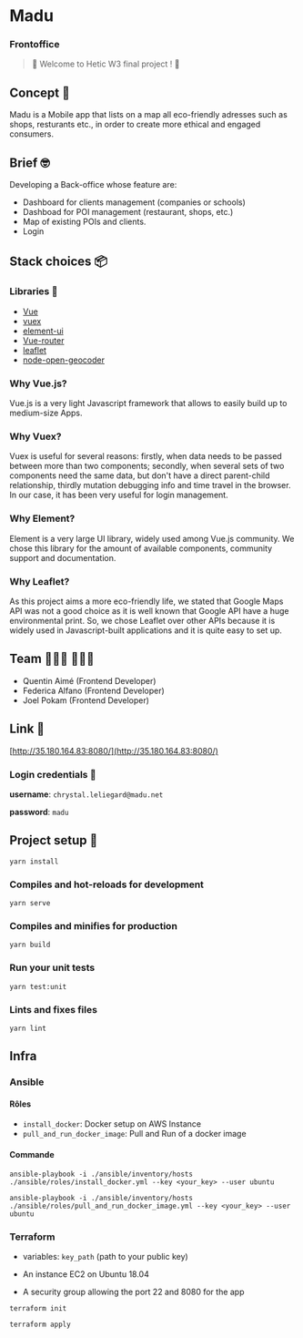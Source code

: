 # Madu 
### Frontoffice


> 🍃 Welcome to Hetic W3 final project ! 🥕


## Concept 🧐

Madu is a Mobile app that lists on a map all eco-friendly adresses such as shops, resturants etc., in order to create more ethical and engaged consumers.

## Brief 🤓

Developing a Back-office whose feature are:

* Dashboard for clients management (companies or schools)
* Dashboad for POI management (restaurant, shops, etc.)
* Map of existing POIs and clients.
* Login

## Stack choices 📦

### Libraries 📕

* [Vue](https://vuejs.org)
* [vuex](https://vuex.vuejs.org)
* [element-ui](https://element.eleme.io/#/fr-FR) 
* [Vue-router](https://router.vuejs.org)
* [leaflet](https://leafletjs.com)
* [node-open-geocoder](https://github.com/joaquimserafim/node-open-geocoder)

### Why Vue.js?
Vue.js is a very light Javascript framework that allows to easily build up to medium-size Apps.


### Why Vuex?
Vuex is useful for several reasons: firstly, when data needs to be passed between more than two components; secondly, when several sets of two components need the same data, but don't have a direct parent-child relationship, thirdly mutation debugging info and time travel in the browser.
In our case, it has been very useful for login management.

### Why Element?

Element is a very large UI library, widely used among Vue.js community.
We chose this library for the amount of available components, community support and documentation.

### Why Leaflet?

As this project aims a more eco-friendly life, we stated that Google Maps API was not a good choice as it is well known that Google API have a huge environmental print.
So, we chose Leaflet over other APIs because it is widely used in Javascript-built applications and it is quite easy to set up.


## Team 👩🏻‍💻 👨🏻‍💻

* Quentin Aimé (Frontend Developer)
* Federica Alfano (Frontend Developer)
* Joel Pokam (Frontend Developer)


## Link 🐼

[http://35.180.164.83:8080/](http://35.180.164.83:8080/)

### Login credentials 🔑

**username**: `chrystal.leliegard@madu.net`

**password**: `madu`

## Project setup 🚀
```
yarn install
```

### Compiles and hot-reloads for development
```
yarn serve
```

### Compiles and minifies for production
```
yarn build
```

### Run your unit tests
```
yarn test:unit
```

### Lints and fixes files
```
yarn lint
```

## Infra

### Ansible

#### Rôles
    
- `install_docker`: Docker setup on AWS Instance
- `pull_and_run_docker_image`: Pull and Run of a docker image

#### Commande

`ansible-playbook -i ./ansible/inventory/hosts ./ansible/roles/install_docker.yml --key <your_key> --user ubuntu`

`ansible-playbook -i ./ansible/inventory/hosts ./ansible/roles/pull_and_run_docker_image.yml --key <your_key> --user ubuntu`

### Terraform

- variables: `key_path` (path to your public key)

- An instance EC2 on Ubuntu 18.04 
- A security group allowing the port 22 and 8080 for the app

`terraform init`

`terraform apply`
